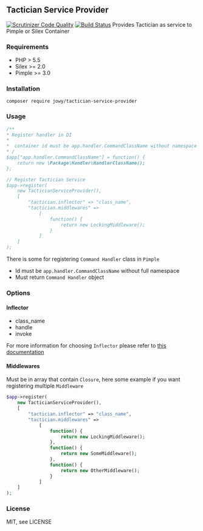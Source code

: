 ## Tactician Service Provider
[![Scrutinizer Code Quality](https://scrutinizer-ci.com/g/Atriedes/tactician-service-provider/badges/quality-score.png?b=master)](https://scrutinizer-ci.com/g/Atriedes/tactician-service-provider/?branch=master) [![Build Status](https://travis-ci.org/Atriedes/tactician-service-provider.svg?branch=master)](https://travis-ci.org/Atriedes/tactician-service-provider)
Provides Tactician as service to Pimple or Silex Container

### Requirements

* PHP > 5.5
* Silex >= 2.0
* Pimple >= 3.0

### Installation

`composer require jowy/tactician-service-provider`

### Usage

~~~php
/**
* Register handler in DI
* 
*  container id must be app.handler.CommandClassName without namespace
* /
$app["app.handler.CommandClassName"] = function() {
    return new \Package\Handler\HandlerClassName();
};

// Register Tactician Service
$app->register(
    new TacticianServiceProvider(),
    [
        "tactician.inflector" => "class_name",
        "tactician.middlewares" =>
            [
                function() {
                    return new LockingMiddleware();
                }
            ]
    ]
);
~~~

There is some for registering `Command Handler` class in `Pimple`

* Id must be `app.handler.CommandClassName` without full namespace
* Must return `Command Handler` object

### Options

#### Inflector

* class_name
* handle
* invoke

For more information for choosing `Inflector` please refer to [this documentation](http://tactician.thephpleague.com/tweaking-tactician/)

#### Middlewares

Must be in array that contain `Closure`, here some example if you want registering multiple `Middleware`

~~~php
$app->register(
    new TacticianServiceProvider(),
    [
        "tactician.inflector" => "class_name",
        "tactician.middlewares" =>
            [
                function() {
                    return new LockingMiddleware();
                },
                function() {
                    return new SomeMiddleware();
                },
                function() {
                    return new OtherMiddleware();
                }
            ]
    ]
);
~~~

### License

MIT, see LICENSE






